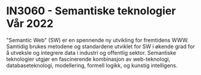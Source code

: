 # IN3060 - Semantiske teknologier Vår 2022
"Semantic Web" (SW) er en spennende ny utvikling for fremtidens WWW. Samtidig brukes metodene og standardene utviklet for SW i økende grad for å utveksle og integrere data i industri og offentlig sektor. Semantiske teknologier utgjør en fascinerende kombinasjon av web-teknologi, databaseteknologi, modellering, formell logikk, og kunstig intelligens.
